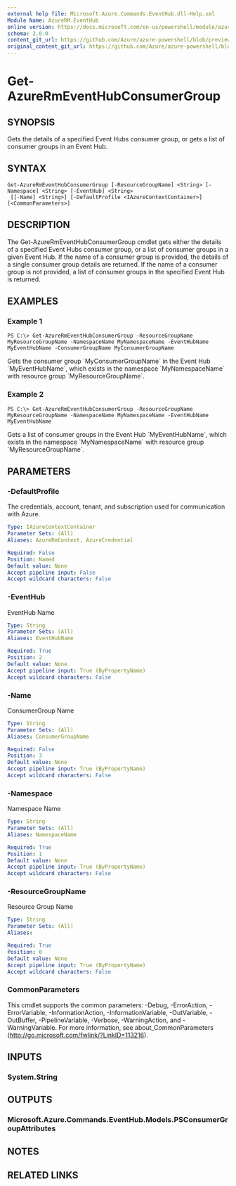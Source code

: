 ```yaml
---
external help file: Microsoft.Azure.Commands.EventHub.dll-Help.xml
Module Name: AzureRM.EventHub
online version: https://docs.microsoft.com/en-us/powershell/module/azurerm.eventhub/get-azurermeventhubconsumergroup
schema: 2.0.0
content_git_url: https://github.com/Azure/azure-powershell/blob/preview/src/ResourceManager/EventHub/Commands.EventHub/help/Get-AzureRmEventHubConsumerGroup.md
original_content_git_url: https://github.com/Azure/azure-powershell/blob/preview/src/ResourceManager/EventHub/Commands.EventHub/help/Get-AzureRmEventHubConsumerGroup.md
---
```


# Get-AzureRmEventHubConsumerGroup

## SYNOPSIS
Gets the details of a specified Event Hubs consumer group, or gets a list of consumer groups in an Event Hub.

## SYNTAX

```
Get-AzureRmEventHubConsumerGroup [-ResourceGroupName] <String> [-Namespace] <String> [-EventHub] <String>
 [[-Name] <String>] [-DefaultProfile <IAzureContextContainer>] [<CommonParameters>]
```

## DESCRIPTION
The Get-AzureRmEventHubConsumerGroup cmdlet gets either the details of a specified Event Hubs consumer group, or a list of consumer groups in a given Event Hub.
If the name of a consumer group is provided, the details of a single consumer group details are returned.
If the name of a consumer group is not provided, a list of consumer groups in the specified Event Hub is returned.

## EXAMPLES

### Example 1 
```
PS C:\> Get-AzureRmEventHubConsumerGroup -ResourceGroupName MyResourceGroupName -NamespaceName MyNamespaceName -EventHubName MyEventHubName -ConsumerGroupName MyConsumerGroupName
```

Gets the consumer group \`MyConsumerGroupName\` in the Event Hub \`MyEventHubName\`, which exists in the namespace \`MyNamespaceName\` with resource group \`MyResourceGroupName\`.

### Example 2
```
PS C:\> Get-AzureRmEventHubConsumerGroup -ResourceGroupName MyResourceGroupName -NamespaceName MyNamespaceName -EventHubName MyEventHubName
```

Gets a list of consumer groups in the Event Hub \`MyEventHubName\`, which exists in the namespace \`MyNamespaceName\` with resource group \`MyResourceGroupName\`.

## PARAMETERS

### -DefaultProfile
The credentials, account, tenant, and subscription used for communication with Azure.

```yaml
Type: IAzureContextContainer
Parameter Sets: (All)
Aliases: AzureRmContext, AzureCredential

Required: False
Position: Named
Default value: None
Accept pipeline input: False
Accept wildcard characters: False
```

### -EventHub
EventHub Name

```yaml
Type: String
Parameter Sets: (All)
Aliases: EventHubName

Required: True
Position: 2
Default value: None
Accept pipeline input: True (ByPropertyName)
Accept wildcard characters: False
```

### -Name
ConsumerGroup Name

```yaml
Type: String
Parameter Sets: (All)
Aliases: ConsumerGroupName

Required: False
Position: 3
Default value: None
Accept pipeline input: True (ByPropertyName)
Accept wildcard characters: False
```

### -Namespace
Namespace Name

```yaml
Type: String
Parameter Sets: (All)
Aliases: NamespaceName

Required: True
Position: 1
Default value: None
Accept pipeline input: True (ByPropertyName)
Accept wildcard characters: False
```

### -ResourceGroupName
Resource Group Name

```yaml
Type: String
Parameter Sets: (All)
Aliases:

Required: True
Position: 0
Default value: None
Accept pipeline input: True (ByPropertyName)
Accept wildcard characters: False
```

### CommonParameters
This cmdlet supports the common parameters: -Debug, -ErrorAction, -ErrorVariable, -InformationAction, -InformationVariable, -OutVariable, -OutBuffer, -PipelineVariable, -Verbose, -WarningAction, and -WarningVariable.
For more information, see about_CommonParameters (http://go.microsoft.com/fwlink/?LinkID=113216).

## INPUTS

### System.String

## OUTPUTS

### Microsoft.Azure.Commands.EventHub.Models.PSConsumerGroupAttributes

## NOTES

## RELATED LINKS

